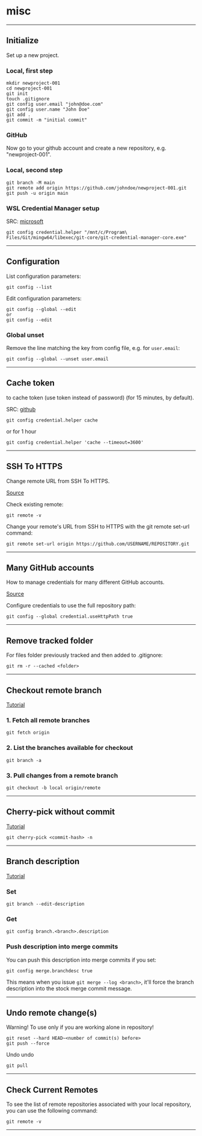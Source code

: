 # misc

***

## Initialize

Set up a new project.

### Local, first step

```console
mkdir newproject-001
cd newproject-001
git init
touch .gitignore
git config user.email "john@doe.com"
git config user.name "John Doe"
git add .
git commit -m "initial commit"
```

### GitHub

Now go to your github account and create a new repository, e.g. "newproject-001".

### Local, second step

```console
git branch -M main
git remote add origin https://github.com/johndoe/newproject-001.git
git push -u origin main
```

### WSL Credential Manager setup

SRC: [microsoft](https://docs.microsoft.com/en-us/windows/wsl/tutorials/wsl-git)

```console
git config credential.helper "/mnt/c/Program\ Files/Git/mingw64/libexec/git-core/git-credential-manager-core.exe"
```

***

## Configuration

List configuration parameters:

```console
git config --list
```

Edit configuration parameters:

```console
git config --global --edit
or
git config --edit
```

### Global unset

Remove the line matching the key from config file, e.g. for `user.email`:

```console
git config --global --unset user.email
```

***

## Cache token

to cache token (use token instead of password) (for 15 minutes, by default).

SRC: [github](https://docs.github.com/en/github/authenticating-to-github/keeping-your-account-and-data-secure/creating-a-personal-access-token)

```console
git config credential.helper cache
```

or for 1 hour

```console
git config credential.helper 'cache --timeout=3600'
```

***

## SSH To HTTPS

Change remote URL from SSH To HTTPS.

[Source](https://docs.github.com/en/get-started/getting-started-with-git/managing-remote-repositories)

Check existing remote:

```console
git remote -v
```

Change your remote's URL from SSH to HTTPS with the git remote set-url command:

```console
git remote set-url origin https://github.com/USERNAME/REPOSITORY.git
```

***

## Many GitHub accounts

How to manage credentials for many different GitHub accounts.

[Source](https://stackoverflow.com/questions/25845963/git-credential-helper-update-password)

Configure credentials to use the full repository path:

```console
git config --global credential.useHttpPath true
```

***

## Remove tracked folder

For files folder previously tracked and then added to .gitignore:

```console
git rm -r --cached <folder>
```

***

## Checkout remote branch

[Tutorial](https://www.freecodecamp.org/news/git-checkout-remote-branch-tutorial/)

### 1. Fetch all remote branches

`git fetch origin`

### 2. List the branches available for checkout

`git branch -a`

### 3. Pull changes from a remote branch

`git checkout -b local origin/remote`

***

## Cherry-pick without commit

[Tutorial](https://geekwebcast.com/git-cherry-picking-with-vs-code-part-1/)

`git cherry-pick <commit-hash> -n`

***

## Branch description

[Tutorial](https://stackoverflow.com/questions/11886132/can-i-add-a-message-note-comment-when-creating-a-new-branch-in-git)

### Set

`git branch --edit-description`

### Get

`git config branch.<branch>.description`

### Push description into merge commits

You can push this description into merge commits if you set:

`git config merge.branchdesc true`

This means when you issue `git merge --log <branch>`, it'll force the branch description into the stock merge commit message.

***

## Undo remote change(s)

Warning! To use only if you are working alone in repository!

```console
git reset --hard HEAD~<number of commit(s) before>
git push --force
```

Undo undo

```console
git pull
```

***

## Check Current Remotes

To see the list of remote repositories associated with your local repository, you can use the following command:

```console
git remote -v
```

***

